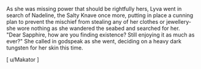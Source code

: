 As she was missing power that should be rightfully hers, Lyva went in search of Nadeline, the Salty Knave once more, putting in place a cunning plan to prevent the mischief from stealing any of her clothes or jewellery- she wore nothing as she wandered the seabed and searched for her.   
"Dear Sapphire, how are you finding existence? Still enjoying it as much as ever?" She called in godspeak as she went, deciding on a heavy dark tungsten for her skin this time.    

[ u/Makator ]
